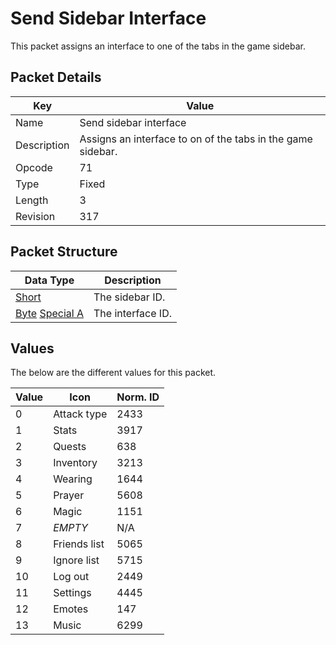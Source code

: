 # Send Sidebar Interface
This packet assigns an interface to one of the tabs in the game sidebar.

## Packet Details
| Key | Value |
|--|--|
| Name | Send sidebar interface |
| Description | Assigns an interface to on of the tabs in the game sidebar. |
| Opcode | 71 |
| Type | Fixed |
| Length | 3 |
| Revision | 317 |

## Packet Structure
| Data Type | Description |
|--|--|
| [Short](/Data-Types.html#common-data-types) | The sidebar ID. |
| [Byte](/Data-Types.html#common-data-types) [Special A](/Data-Types.html#bespoke-data-types) | The interface ID. |

## Values
The below are the different values for this packet.

| Value | Icon | Norm. ID |
|--|--|--|
| 0 | Attack type | 2433 |
| 1 | Stats | 3917 |
| 2 | Quests | 638 |
| 3 | Inventory | 3213 |
| 4 | Wearing | 1644 |
| 5 | Prayer | 5608 |
| 6 | Magic | 1151 |
| 7 | *EMPTY* | N/A |
| 8 | Friends list | 5065 |
| 9 | Ignore list | 5715 |
| 10 | Log out | 2449 |
| 11 | Settings | 4445 |
| 12 | Emotes | 147 |
| 13 | Music | 6299 |
